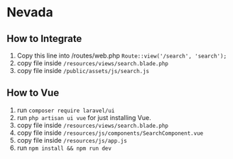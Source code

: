 # Nevada

## How to Integrate
1. Copy this line into /routes/web.php
	`Route::view('/search', 'search');`
2.  copy file inside `/resources/views/search.blade.php`
3. copy file inside `/public/assets/js/search.js`

## How to Vue
1. run `composer require laravel/ui`
2. run `php artisan ui vue` for just installing Vue.
3. copy file inside `/resources/views/search.blade.php`
4. copy file inside `/resources/js/components/SearchComponent.vue`
5. copy file inside `/resources/js/app.js`
6. run `npm install && npm run dev`